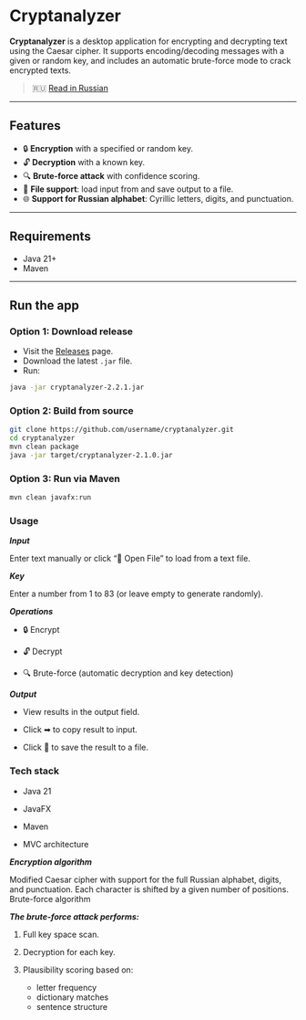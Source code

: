 # Cryptanalyzer

**Cryptanalyzer** is a desktop application for encrypting and decrypting text using the Caesar cipher. It supports encoding/decoding messages with a given or random key, and includes an automatic brute-force mode to crack encrypted texts.

> 🇷🇺 [Read in Russian](README.ru.md)

---

## Features

- 🔒 **Encryption** with a specified or random key.
- 🔓 **Decryption** with a known key.
- 🔍 **Brute-force attack** with confidence scoring.
- 📂 **File support**: load input from and save output to a file.
- 🌐 **Support for Russian alphabet**: Cyrillic letters, digits, and punctuation.

---

## Requirements

- Java 21+
- Maven

---

## Run the app

### Option 1: Download release

- Visit the [Releases](https://github.com/DunkTrain/cryptanalyzer/releases) page.
- Download the latest `.jar` file.
- Run:

```bash
java -jar cryptanalyzer-2.2.1.jar
```

### Option 2: Build from source

```bash
git clone https://github.com/username/cryptanalyzer.git
cd cryptanalyzer
mvn clean package
java -jar target/cryptanalyzer-2.1.0.jar
```

### Option 3: Run via Maven

```bash
mvn clean javafx:run
```

### Usage

***Input***

Enter text manually or click “📂 Open File” to load from a text file.

***Key***

Enter a number from 1 to 83 (or leave empty to generate randomly).

***Operations***

- 🔒 Encrypt

- 🔓 Decrypt

- 🔍 Brute-force (automatic decryption and key detection)

***Output***

- View results in the output field.

- Click ➡ to copy result to input.

- Click 💾 to save the result to a file.

### Tech stack

- Java 21

- JavaFX

- Maven

- MVC architecture

***Encryption algorithm***

Modified Caesar cipher with support for the full Russian alphabet, digits, and punctuation. Each character is shifted by a given number of positions.
Brute-force algorithm

***The brute-force attack performs:***

1. Full key space scan.

2. Decryption for each key.

3. Plausibility scoring based on:

    - letter frequency
    - dictionary matches
    - sentence structure